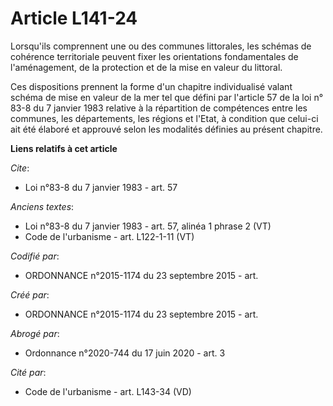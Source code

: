 # Article L141-24

Lorsqu'ils comprennent une ou des communes littorales, les schémas de cohérence territoriale peuvent fixer les orientations
fondamentales de l'aménagement, de la protection et de la mise en valeur du littoral.

Ces dispositions prennent la forme d'un chapitre individualisé valant schéma de mise en valeur de la mer tel que défini par
l'article 57 de la loi n° 83-8 du 7 janvier 1983 relative à la répartition de compétences entre les communes, les
départements, les régions et l'Etat, à condition que celui-ci ait été élaboré et approuvé selon les modalités définies au
présent chapitre.

**Liens relatifs à cet article**

_Cite_:

  - Loi n°83-8 du 7 janvier 1983 - art. 57

_Anciens textes_:

  - Loi n°83-8 du 7 janvier 1983 - art. 57, alinéa 1 phrase 2 (VT)
  - Code de l'urbanisme - art. L122-1-11 (VT)

_Codifié par_:

  - ORDONNANCE n°2015-1174 du 23 septembre 2015 - art.

_Créé par_:

  - ORDONNANCE n°2015-1174 du 23 septembre 2015 - art.

_Abrogé par_:

  - Ordonnance n°2020-744 du 17 juin 2020 - art. 3

_Cité par_:

  - Code de l'urbanisme - art. L143-34 (VD)
